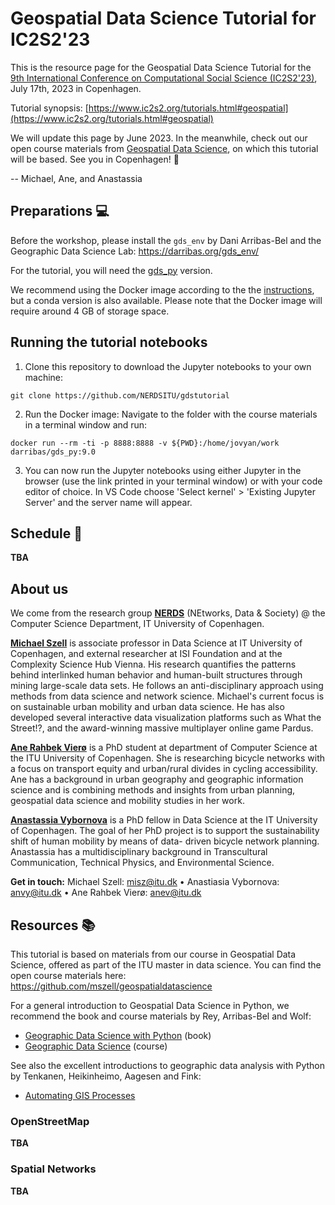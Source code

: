 # Geospatial Data Science Tutorial for IC2S2'23

This is the resource page for the Geospatial Data Science Tutorial for the [9th International Conference on Computational Social Science (IC2S2'23)](https://www.ic2s2.org/), July 17th, 2023 in Copenhagen.

Tutorial synopsis: [https://www.ic2s2.org/tutorials.html#geospatial](https://www.ic2s2.org/tutorials.html#geospatial)

We will update this page by June 2023. In the meanwhile, check out our open course materials from [Geospatial Data Science](https://github.com/mszell/geospatialdatascience), on which this tutorial will be based. See you in Copenhagen! 👋

-- Michael, Ane, and Anastassia

## Preparations 💻

<!-- Maybe move to further down? -->

Before the workshop, please install the `gds_env` by Dani Arribas-Bel and the Geographic Data Science Lab: <https://darribas.org/gds_env/>

For the tutorial, you will need the [gds_py](<https://darribas.org/gds_env/stacks/gds_py/>) version.

<!-- ADD WHICH VERSION TO INSTALL? -->

We recommend using the Docker image according to the the [instructions](https://darribas.org/gds_env/guides/docker_install/), but a conda version is also available. Please note that the Docker image will require around 4 GB of storage space.

<!-- Do we require other preparations?? -->

## Running the tutorial notebooks

1. Clone this repository to download the Jupyter notebooks to your own machine:

```
git clone https://github.com/NERDSITU/gdstutorial
```

2. Run the Docker image: Navigate to the folder with the course materials in a terminal window and run:

```
docker run --rm -ti -p 8888:8888 -v ${PWD}:/home/jovyan/work darribas/gds_py:9.0
```

3. You can now run the Jupyter notebooks using either Jupyter in the browser (use the link printed in your terminal window) or with your code editor of choice. In VS Code choose 'Select kernel' > 'Existing Jupyter Server' and the server name will appear.

## Schedule 📅

**TBA**

<!-- - schedule markdown table +links to materials -->

## About us

We come from the research group [**NERDS**](<https://nerds.itu.dk/>) (NEtworks, Data & Society) @ the Computer Science Department, IT University of Copenhagen.

[**Michael Szell**](<http://michael.szell.net/>) is associate professor in Data Science at IT University of Copenhagen, and external researcher at ISI Foundation and at the Complexity Science Hub Vienna. His research quantifies the patterns behind interlinked human behavior and human-built structures through mining large-scale data sets. He follows an anti-disciplinary approach using methods from data science and network science. Michael's current focus is on sustainable urban mobility and urban data science. He has also developed several interactive data visualization platforms such as What the Street!?, and the award-winning massive multiplayer online game Pardus.

[**Ane Rahbek Vierø**](https://anerv.github.io/) is a PhD student at department of Computer Science at the ITU University of Copenhagen. She is researching bicycle networks with a focus on transport equity and urban/rural divides in cycling accessibility. Ane has a background in urban geography and geographic information science and is combining methods and insights from urban planning, geospatial data science and mobility studies in her work.

[**Anastassia Vybornova**](https://github.com/anastassiavybornova) is a PhD fellow in Data Science at the IT University of Copenhagen. The goal of her PhD project is to support the sustainability shift of human mobility by means of data- driven bicycle network planning. Anastassia has a multidisciplinary background in Transcultural Communication, Technical Physics, and Environmental Science.

**Get in touch:** Michael Szell: <misz@itu.dk> • Anastiasia Vybornova: <anvy@itu.dk> • Ane Rahbek Vierø: <anev@itu.dk>

## Resources 📚

This tutorial is based on materials from our course in Geospatial Data Science, offered as part of the ITU master in data science.
You can find the open course materials here: <https://github.com/mszell/geospatialdatascience>

For a general introduction to Geospatial Data Science in Python, we recommend the book and course materials by Rey, Arribas-Bel and Wolf:

* [Geographic Data Science with Python](<https://geographicdata.science/book/intro.html>) (book)
* [Geographic Data Science](https://darribas.org/gds_course/content/home.html) (course)

See also the excellent introductions to geographic data analysis with Python by Tenkanen, Heikinheimo, Aagesen and Fink:

* [Automating GIS Processes](<https://autogis-site.readthedocs.io/en/latest/>)

<!-- Add resources specifically for the intro part (Geopandas, map projections, choropleths, etc) -->

<!-- Add resources specifically for osm and osmnx) -->

### OpenStreetMap

**TBA**

### Spatial Networks

**TBA**
